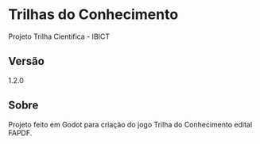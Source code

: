 # Trilhas do Conhecimento
Projeto Trilha Cientifica - IBICT

## Versão
1.2.0

## Sobre
Projeto feito em Godot para criação do jogo Trilha do Conhecimento edital FAPDF.
